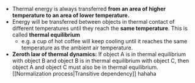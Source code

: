 - Thermal energy is always transferred **from an area of higher temperature to an area of lower temperature.** 
- Energy will be transferred between objects in thermal contact of different temperatures until they reach the **same temperature**. This is called **thermal equilibrium**
	- e.g. a cup of hot coffee will keep cooling until it reaches the same temperature as the ambient air temperature.
- **Zeroth law of thermal dynamics:** If object A is in thermal equilibrium with object B and object B is in thermal equilibrium with object C, then object A and object C must also be in thermal equilibrium. [[Normalization process|Transitive dependency]] hahaha
